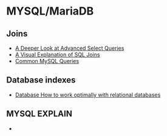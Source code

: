 # MYSQL/MariaDB

## Joins

  - [A Deeper Look at Advanced Select Queries]
  - [A Visual Explanation of SQL Joins]
  - [Common MySQL Queries]
  

## Database indexes
  - [Database How to work optimally with relational databases]
  
  

## MYSQL EXPLAIN
  - 
  


[//]: # (These are reference links used in the body of this note and get stripped out when the markdown processor does its job. There is no need to format nicely because it shouldn't be seen. Thanks SO - http://stackoverflow.com/questions/4823468/store-comments-in-markdown-syntax)


   [A Deeper Look at Advanced Select Queries]: <https://code.tutsplus.com/tutorials/a-deeper-look-at-advanced-select-queries--net-13163>
   [A Visual Explanation of SQL Joins]: <https://blog.codinghorror.com/a-visual-explanation-of-sql-joins/>
   [Common MySQL Queries]: <http://www.artfulsoftware.com/infotree/queries.php>
   
   
   [Database How to work optimally with relational databases]: <https://milapneupane.com.np/2019/07/06/how-to-work-optimally-with-relational-databases/>
   [Firing up the Ignition interpreter]: <https://v8.dev/blog/ignition-interpreter>
   [Digging into the TurboFan JIT]: <https://v8.dev/blog/turbofan-jit>
   [An Introduction to Speculative Optimization in V8]: <https://ponyfoo.com/articles/an-introduction-to-speculative-optimization-in-v8>
   [Keeping Node.js Fast: Tools, Techniques, And Tips For Making High-Performance Node.js Servers]: <https://www.smashingmagazine.com/2018/06/nodejs-tools-techniques-performance-servers/>
   [Deep Dive Into Node.js Module Architecture]: <https://itnext.io/deep-dive-into-node-js-module-architecture-b80fbd22dacb>
   


